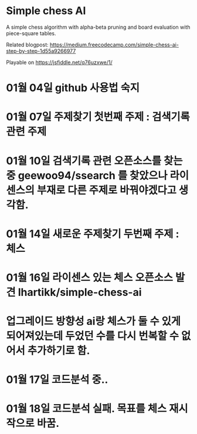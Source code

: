# Simple chess AI

A simple chess algorithm with alpha-beta pruning and board evaluation with piece-square tables.

Related blogpost: https://medium.freecodecamp.com/simple-chess-ai-step-by-step-1d55a9266977

Playable on https://jsfiddle.net/q76uzxwe/1/
# 01월 04일 github 사용법 숙지
# 01월 07일 주제찾기 첫번째 주제 : 검색기록 관련 주제
# 01월 10일 검색기록 관련 오픈소스를 찾는 중 geewoo94/ssearch 를 찾았으나 라이센스의 부재로 다른 주제로 바꿔야겠다고 생각함.
# 01월 14일 새로운 주제찾기 두번째 주제 : 체스
# 01월 16일 라이센스 있는 체스 오픈소스 발견 lhartikk/simple-chess-ai
#           업그레이드 방향성 ai랑 체스가 둘 수 있게 되어져있는데 두었던 수를 다시 번복할 수 없어서 추가하기로 함.
# 01월 17일 코드분석 중..
# 01월 18일 코드분석 실패. 목표를 체스 재시작으로 바꿈.
